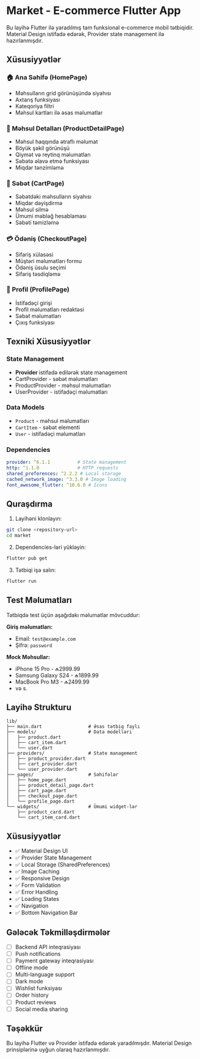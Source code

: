 # Market - E-commerce Flutter App

Bu layihə Flutter ilə yaradılmış tam funksional e-commerce mobil tətbiqidir. Material Design istifadə edərək, Provider state management ilə hazırlanmışdır.

## Xüsusiyyətlər

### 🏠 Ana Səhifə (HomePage)
- Məhsulların grid görünüşündə siyahısı
- Axtarış funksiyası
- Kateqoriya filtri
- Məhsul kartları ilə əsas məlumatlar

### 📱 Məhsul Detalları (ProductDetailPage)
- Məhsul haqqında ətraflı məlumat
- Böyük şəkil görünüşü
- Qiymət və reytinq məlumatları
- Səbətə əlavə etmə funksiyası
- Miqdar tənzimləmə

### 🛒 Səbət (CartPage)
- Səbətdəki məhsulların siyahısı
- Miqdar dəyişdirmə
- Məhsul silmə
- Ümumi məbləğ hesablaması
- Səbəti təmizləmə

### 💳 Ödəniş (CheckoutPage)
- Sifariş xülasəsi
- Müştəri məlumatları formu
- Ödəniş üsulu seçimi
- Sifariş təsdiqləmə

### 👤 Profil (ProfilePage)
- İstifadəçi girişi
- Profil məlumatları redaktəsi
- Səbət məlumatları
- Çıxış funksiyası

## Texniki Xüsusiyyətlər

### State Management
- **Provider** istifadə edilərək state management
- CartProvider - səbət məlumatları
- ProductProvider - məhsul məlumatları
- UserProvider - istifadəçi məlumatları

### Data Models
- `Product` - məhsul məlumatları
- `CartItem` - səbət elementi
- `User` - istifadəçi məlumatları

### Dependencies
```yaml
provider: ^6.1.1          # State management
http: ^1.1.0              # HTTP requests
shared_preferences: ^2.2.2 # Local storage
cached_network_image: ^3.3.0 # Image loading
font_awesome_flutter: ^10.6.0 # Icons
```

## Quraşdırma

1. Layihəni klonlayın:
```bash
git clone <repository-url>
cd market
```

2. Dependencies-ləri yükləyin:
```bash
flutter pub get
```

3. Tətbiqi işə salın:
```bash
flutter run
```

## Test Məlumatları

Tətbiqdə test üçün aşağıdakı məlumatlar mövcuddur:

**Giriş məlumatları:**
- Email: `test@example.com`
- Şifrə: `password`

**Mock Məhsullar:**
- iPhone 15 Pro - ₼2999.99
- Samsung Galaxy S24 - ₼1899.99
- MacBook Pro M3 - ₼2499.99
- və s.

## Layihə Strukturu

```
lib/
├── main.dart                 # Əsas tətbiq faylı
├── models/                   # Data modelləri
│   ├── product.dart
│   ├── cart_item.dart
│   └── user.dart
├── providers/                # State management
│   ├── product_provider.dart
│   ├── cart_provider.dart
│   └── user_provider.dart
├── pages/                    # Səhifələr
│   ├── home_page.dart
│   ├── product_detail_page.dart
│   ├── cart_page.dart
│   ├── checkout_page.dart
│   └── profile_page.dart
└── widgets/                  # Ümumi widget-lər
    ├── product_card.dart
    └── cart_item_card.dart
```

## Xüsusiyyətlər

- ✅ Material Design UI
- ✅ Provider State Management
- ✅ Local Storage (SharedPreferences)
- ✅ Image Caching
- ✅ Responsive Design
- ✅ Form Validation
- ✅ Error Handling
- ✅ Loading States
- ✅ Navigation
- ✅ Bottom Navigation Bar

## Gələcək Təkmilləşdirmələr

- [ ] Backend API inteqrasiyası
- [ ] Push notifications
- [ ] Payment gateway inteqrasiyası
- [ ] Offline mode
- [ ] Multi-language support
- [ ] Dark mode
- [ ] Wishlist funksiyası
- [ ] Order history
- [ ] Product reviews
- [ ] Social media sharing

## Təşəkkür

Bu layihə Flutter və Provider istifadə edərək yaradılmışdır. Material Design prinsiplərinə uyğun olaraq hazırlanmışdır.

